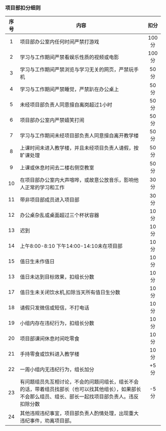 ### 项目部扣分细则
|序号|内容|扣分|
|:----:|---|:----:|
|1|项目部办公室内任何时间严禁打游戏|100分|
|2|学习与工作期间严禁看娱乐性质的视频或电影|100分|
|3|学习与工作期间严禁浏览与学习无关的网页，严禁玩手机|50分|
|4|学习与工作期间严禁睡觉，严禁趴在办公桌上|50分|
|5|未经项目部负责人同意擅自离岗超过1小时|50分|
|6|项目部办公室内严禁嬉笑打闹|50分|
|7|学习与工作期间未经项目部负责人同意擅自离开教学楼 |50分|
|8|上课时间未进入教学楼，并且未经项目负责人请假，按旷课处理|50分|
|9| 上课或休息时间去二楼右侧空教室|50分|
|10|在项目部办公室内大声喧哗，或故意公放音乐，影响他人正常的学习和工作|30分|
|11|带非项目部成员进入项目部|30分|
|12| 办公桌杂乱或桌面超过三个杯状容器|10分|
|13| 迟到|10分|
|14| 上午8:00-8:10 下午14:00-14:10未在项目部|10分|
|15| 值日生未作值日|10分|
|13| 值日未达到目标效果，扣组长分数|10分|
|17| 值日生未关闭饮水机,扣除当天所有值日生分数|10分|
|18| 请假只发微信或短信，不打电话  |10分|
|19| 小组内存在违纪行为，扣组长分数 |10分|
|20|  项目部课间休息时间吃零食|10分|
|21| 手持零食或饮料进入教学楼 |10分|
|22| 一周小组内无违纪行为，组长加分 |+5分|
|23| 有问题组员先互相讨论，不会的问题问组长，组长不会的话，带着组员找部长（也可以找其他组长），如果部长不会那么组员、组长、部长一起找项目部负责人。违反扣除分数|-5分|
|24| 其他违规违纪事宜，项目部负责人酌情处理，出现重大违纪事件，劝离项目部。||